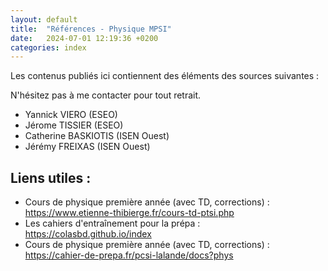 ```yaml
---
layout: default
title:  "Références - Physique MPSI"
date:   2024-07-01 12:19:36 +0200
categories: index
---
```


Les contenus publiés ici contiennent des éléments des sources suivantes : 

N'hésitez pas à me contacter pour tout retrait.

- Yannick VIERO (ESEO)
- Jérome TISSIER (ESEO)
- Catherine BASKIOTIS (ISEN Ouest)
- Jérémy FREIXAS (ISEN Ouest)

## Liens utiles : 

- Cours de physique première année (avec TD, corrections) : <https://www.etienne-thibierge.fr/cours-td-ptsi.php>
- Les cahiers d'entraînement pour la prépa : <https://colasbd.github.io/index>
- Cours de physique première année (avec TD, corrections) : <https://cahier-de-prepa.fr/pcsi-lalande/docs?phys>
